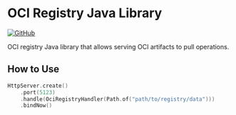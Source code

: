 # OCI Registry Java Library

[![GitHub](https://img.shields.io/github/license/sgtsilvio/gradle-metadata?color=brightgreen&style=for-the-badge)](LICENSE)

OCI registry Java library that allows serving OCI artifacts to pull operations.

## How to Use

```kotlin
HttpServer.create()
    .port(5123)
    .handle(OciRegistryHandler(Path.of("path/to/registry/data")))
    .bindNow()
```
